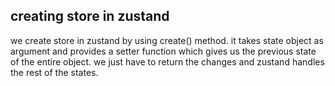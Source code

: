 ## creating store in zustand

we create store in zustand by using create() method.
it takes state object as argument and provides a setter function which gives us the previous state of the entire object. we just have to return the changes and zustand handles the rest of the states.